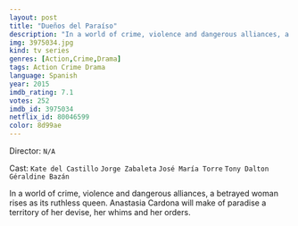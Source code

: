 ```yaml
---
layout: post
title: "Dueños del Paraíso"
description: "In a world of crime, violence and dangerous alliances, a betrayed woman rises as its ruthless queen. Anastasia Cardona will make of paradise a territory of her devise, her whims and her orders..."
img: 3975034.jpg
kind: tv series
genres: [Action,Crime,Drama]
tags: Action Crime Drama 
language: Spanish
year: 2015
imdb_rating: 7.1
votes: 252
imdb_id: 3975034
netflix_id: 80046599
color: 8d99ae
---
```

Director: `N/A`  

Cast: `Kate del Castillo` `Jorge Zabaleta` `José María Torre` `Tony Dalton` `Géraldine Bazán` 

In a world of crime, violence and dangerous alliances, a betrayed woman rises as its ruthless queen. Anastasia Cardona will make of paradise a territory of her devise, her whims and her orders.